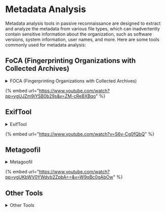 # Metadata Analysis

Metadata analysis tools in passive reconnaissance are designed to extract and analyze the metadata from various file types, which can inadvertently contain sensitive information about the organization, such as software versions, system information, user names, and more. Here are some tools commonly used for metadata analysis:

## FoCA (Fingerprinting Organizations with Collected Archives)&#x20;

<details>

<summary>FOCA (Fingerprinting Organizations with Collected Archives)</summary>

FOCA is a tool used to find metadata and hidden information in the documents it scans. These documents may be on web pages, and can be downloaded and analyzed with FOCA.

**Resources:**&#x20;

* [GitHub Repo](https://github.com/ElevenPaths/FOCA)
* [Using FOCA for OSINT Document Metadata Analysis](https://wondersmithrae.medium.com/using-foca-for-osint-document-metadata-analysis-6745c8d709fa)

</details>

{% embed url="https://www.youtube.com/watch?pp=ygUJZm9jYSB0b29s&v=ZM-cReBXBqo" %}

## ExifTool

<details>

<summary>ExifTool</summary>

ExifTool is a platform-independent Perl library plus a command-line application for reading, writing, and editing meta information in a wide variety of files. It supports many file types including, but not limited to, images, audio, and documents.

**Resources:**&#x20;

* [ExifTool Official Site](https://exiftool.org/)
* [Everything You Ever Wanted to Know about ExifTool](https://adamtheautomator.com/exiftool/)

</details>

{% embed url="https://www.youtube.com/watch?v=S6v-Cg0fQbQ" %}

## Metagoofil

<details>

<summary>Metagoofil</summary>

Metagoofil is a command-line tool that extracts metadata of public documents (.pdf, .doc, .xls, .ppt, .odp, .ods) available in the target websites. It then outputs the results in a file that can be used for analysis.

**Resources:**&#x20;

* [Metagoofil ](https://www.geeksforgeeks.org/metagoofil-tool-to-extract-information-from-docs-images-in-kali-linux/)– Tool to Extract Information from Docs, Images in Kali Linux
* [GitHub Repo](https://github.com/opsdisk/metagoofil)

</details>

{% embed url="https://www.youtube.com/watch?pp=ygUKbWV0YWdvb2ZpbA==&v=W9qBc0gAbOw" %}

## Other Tools

<details>

<summary>Other Tools</summary>

**Belkasoft Evidence Center**

* Used for digital forensic investigations, it can also analyze and recover various types of metadata.
* **Link:** [Belkasoft Evidence Center](https://belkasoft.com/)

#### **PDF Stream Dumper**

* Useful for analyzing PDF documents, including extracting metadata.
* **Link:** [https://zeltser.com/pdf-stream-dumper-malicious-file-analysis/](https://zeltser.com/pdf-stream-dumper-malicious-file-analysis/)

#### **PDF-extract**

* An open-source tool specifically designed for extracting various elements from PDFs, including metadata.
* **Link:** [PDF-extract on GitHub](https://github.com/bitextor/pdf-extract)

#### **DocFetcher**

* A desktop search application that can index and search for documents based on their metadata.
* **Link:** [DocFetcher Official Site](https://docfetcher.sourceforge.io/en/index.html)

#### **Apache Tika**

* A content analysis toolkit that can identify and extract metadata and text from over a thousand different file types.
* **Link:** [Apache Tika](https://tika.apache.org/)

**Metadata Extraction Tool**

* Developed by the National Library of New Zealand, it extracts preservation-related metadata from a range of file formats.
* **Link:** [Metadata Extraction Tool](https://meta-extractor.sourceforge.net/)

</details>
